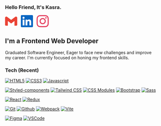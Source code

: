 ### Hello Friend, It's Kasra.

[![Gmail](./images/gmail-icon.svg)](mailto:kasrapak69@gmail.com)
&nbsp;
[![Linkedin](./images/linkedin-icon.svg)](https://www.linkedin.com/in/kasra-pak)
&nbsp;
[![Instagram](./images/instagram-icon.svg)](https://www.instagram.com/pagekasra)

## I'm a Frontend Web Developer

Graduated Software Engineer, Eager to face new challenges and improve my career. I'm currently focused on honing my frontend skills.

### Tech (Recent)

<p>

  [![HTML5](https://img.shields.io/badge/-HTML-E34F26?style=flat&logo=html5&logoColor=white)](https://developer.mozilla.org/en-US/docs/Web/HTML)
  [![CSS3](https://img.shields.io/badge/-CSS-1572B6?style=flat&logo=css3&logoColor=white)](https://developer.mozilla.org/en-US/docs/Web/CSS)
  [![Javascript](https://img.shields.io/badge/-Javascript-F7DF1E?style=flat&logo=javascript&logoColor=white)](https://developer.mozilla.org/en-US/docs/Web/JavaScript)
  
  [![Styled-components](https://img.shields.io/badge/-Styled--Compoents-DB7093?style=flat&logo=styled-components&logoColor=white)](https://styled-components.com/)
  [![Tailwind CSS](https://img.shields.io/badge/-Tailwind_CSS-06B6D4?style=flat&logo=tailwindcss&logoColor=white)](https://tailwindcss.com/)
  [![CSS Modules](https://img.shields.io/badge/-CSS_Modules-000000?style=flat&logo=cssmodules&logoColor=white)](https://github.com/css-modules)
  [![Bootstrap](https://img.shields.io/badge/-Bootstrap-7952B3?style=flat&logo=bootstrap&logoColor=white)](https://getbootstrap.com/)
  [![Sass](https://img.shields.io/badge/-Sass-CC6699?style=flat&logo=sass&logoColor=white)](https://sass-lang.com/)
  
  [![React](https://img.shields.io/badge/-React-61DAFB?style=flat&logo=react&logoColor=white)](https://reactjs.org)
  [![Redux](https://img.shields.io/badge/-Redux-764ABC?style=flat&logo=redux&logoColor=white)](https://redux.js.org/)
  
  [![Git](https://img.shields.io/badge/-Git-F05032?style=flat&logo=git&logoColor=white)](https://git-scm.com/)
  [![Github](https://img.shields.io/badge/-GitHub-181717?style=flat&logo=github&logoColor=white)](https://github.com/)
  [![Webpack](https://img.shields.io/badge/-Webpack-8DD6F9?style=flat&logo=webpack&logoColor=white)](https://webpack.js.org/)
  [![Vite](https://img.shields.io/badge/-Vite-646CFF?style=flat&logo=vite&logoColor=white)](https://vitejs.dev/)
  
  [![Figma](https://img.shields.io/badge/-Figma-F24E1E?style=flat&logo=figma&logoColor=white)](https://www.figma.com/)
  [![VSCode](https://img.shields.io/badge/-VSCode-007ACC?style=flat&logo=VisualStudioCode&logoColor=white)](https://code.visualstudio.com/)

</p>
